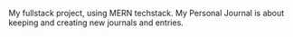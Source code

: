 My fullstack project, using MERN techstack. My Personal Journal is about keeping and creating new journals and entries.
